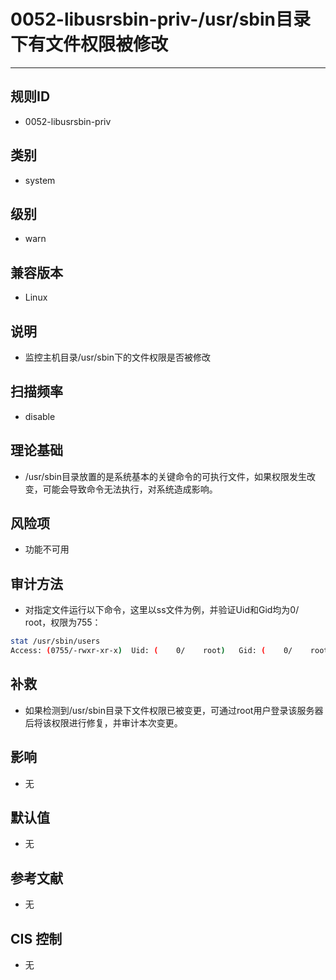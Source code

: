 # 0052-libusrsbin-priv-/usr/sbin目录下有文件权限被修改
---

## 规则ID

- 0052-libusrsbin-priv


## 类别

- system


## 级别

- warn


## 兼容版本


- Linux




## 说明


- 监控主机目录/usr/sbin下的文件权限是否被修改



## 扫描频率
- disable

## 理论基础


- /usr/sbin目录放置的是系统基本的关键命令的可执行文件，如果权限发生改变，可能会导致命令无法执行，对系统造成影响。






## 风险项


- 功能不可用



## 审计方法
- 对指定文件运行以下命令，这里以ss文件为例，并验证Uid和Gid均为0/ root，权限为755：

```bash
stat /usr/sbin/users
Access: (0755/-rwxr-xr-x)  Uid: (    0/    root)   Gid: (    0/    root)
```



## 补救
- 如果检测到/usr/sbin目录下文件权限已被变更，可通过root用户登录该服务器后将该权限进行修复，并审计本次变更。



## 影响


- 无




## 默认值


- 无




## 参考文献


- 无



## CIS 控制


- 无


